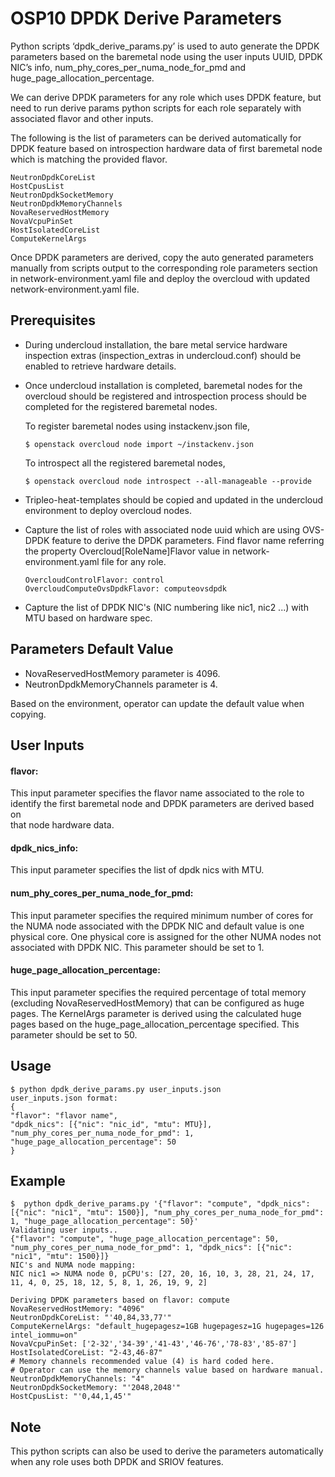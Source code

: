 # OSP10 DPDK Derive Parameters

Python scripts ‘dpdk_derive_params.py’ is used to auto generate the DPDK
parameters based on the baremetal node using the user inputs UUID,
DPDK NIC’s info, num_phy_cores_per_numa_node_for_pmd and
huge_page_allocation_percentage.

We can derive DPDK parameters for any role which uses DPDK feature, but need
to run derive params python scripts for each role separately with associated
flavor and other inputs.

The following is the list of parameters can be derived automatically for
DPDK feature based on introspection hardware data of first baremetal node
which is matching the provided flavor.

```
NeutronDpdkCoreList
HostCpusList
NeutronDpdkSocketMemory
NeutronDpdkMemoryChannels
NovaReservedHostMemory
NovaVcpuPinSet
HostIsolatedCoreList
ComputeKernelArgs
```

Once DPDK parameters are derived, copy the auto generated parameters manually
from scripts output to the corresponding role parameters section in
network-environment.yaml file and deploy the overcloud with updated
network-environment.yaml file.

## Prerequisites
* During undercloud installation, the bare metal service hardware
  inspection extras (inspection_extras in undercloud.conf) should be enabled to
  retrieve hardware details.
* Once undercloud installation is completed, baremetal nodes for the overcloud
  should be registered and introspection process should be completed for
  the registered baremetal nodes.

  To register baremetal nodes using instackenv.json file,
  ```
  $ openstack overcloud node import ~/instackenv.json
  ```
  To introspect all the registered baremetal nodes,
  ```
  $ openstack overcloud node introspect --all-manageable --provide
  ```
* Tripleo-heat-templates should be copied and updated in the undercloud
  environment to deploy overcloud nodes.
* Capture the list of roles with associated node uuid which are using OVS-DPDK
  feature to derive the DPDK parameters.
  Find flavor name referring the property Overcloud[RoleName]Flavor value in
  network-environment.yaml file for any role.
  ```
  OvercloudControlFlavor: control
  OvercloudComputeOvsDpdkFlavor: computeovsdpdk
  ```
* Capture the list of DPDK NIC's (NIC numbering like nic1, nic2 ...) with MTU
  based on hardware spec.

## Parameters Default Value
* NovaReservedHostMemory parameter is 4096.
* NeutronDpdkMemoryChannels parameter is 4.

Based on the environment, operator can update the default value when copying.

## User Inputs

#### flavor:                                                                    
This input parameter specifies the flavor name associated to the role to        
identify the first baremetal node and DPDK parameters are derived based on      
that node hardware data. 

#### dpdk_nics_info:
This input parameter specifies the list of dpdk nics with MTU.

#### num_phy_cores_per_numa_node_for_pmd:
This input parameter specifies the required minimum number of cores for
the NUMA node associated with the DPDK NIC and default value is one
physical core. One physical core is assigned for the other NUMA nodes not
associated with DPDK NIC. This parameter should be set to 1.

#### huge_page_allocation_percentage:
This input parameter specifies the required percentage of total memory
(excluding NovaReservedHostMemory) that can be configured as huge pages.
The KernelArgs parameter is derived using the calculated huge pages based
on the huge_page_allocation_percentage specified. This parameter should be
set to 50.

## Usage

```
$ python dpdk_derive_params.py user_inputs.json
user_inputs.json format:
{
"flavor": "flavor name",
"dpdk_nics": [{"nic": "nic_id", "mtu": MTU}],
"num_phy_cores_per_numa_node_for_pmd": 1,
"huge_page_allocation_percentage": 50
}
```

## Example

```
$  python dpdk_derive_params.py '{"flavor": "compute", "dpdk_nics": [{"nic": "nic1", "mtu": 1500}], "num_phy_cores_per_numa_node_for_pmd": 1, "huge_page_allocation_percentage": 50}'
Validating user inputs..
{"flavor": "compute", "huge_page_allocation_percentage": 50, "num_phy_cores_per_numa_node_for_pmd": 1, "dpdk_nics": [{"nic": "nic1", "mtu": 1500}]}
NIC's and NUMA node mapping:
NIC nic1 => NUMA node 0, pCPU's: [27, 20, 16, 10, 3, 28, 21, 24, 17, 11, 4, 0, 25, 18, 12, 5, 8, 1, 26, 19, 9, 2]

Deriving DPDK parameters based on flavor: compute
NovaReservedHostMemory: "4096"
NeutronDpdkCoreList: "'40,84,33,77'"
ComputeKernelArgs: "default_hugepagesz=1GB hugepagesz=1G hugepages=126 intel_iommu=on"
NovaVcpuPinSet: ['2-32','34-39','41-43','46-76','78-83','85-87']
HostIsolatedCoreList: "2-43,46-87"
# Memory channels recommended value (4) is hard coded here.
# Operator can use the memory channels value based on hardware manual.
NeutronDpdkMemoryChannels: "4"
NeutronDpdkSocketMemory: "'2048,2048'"
HostCpusList: "'0,44,1,45'"
```

## Note

This python scripts can also be used to derive the parameters automatically when
any role uses both DPDK and SRIOV features.
